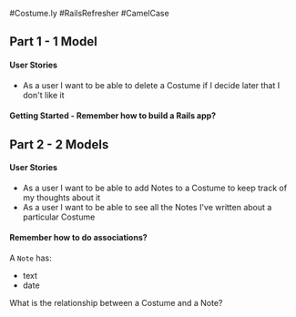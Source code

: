 #Costume.ly #RailsRefresher #CamelCase

<!-- AHHH I still don't know what to be for Halloween! Can you build me a Rails app to help me keep track of ideas? -->

## Part 1 - 1 Model

#### User Stories
<!-- * As a user I want to be able to see a list of all the Costumes I've entered so I can try to decide between them -->
<!-- * As a user I want to be able to add a new Costume so I can have more options -->
<!-- * As a user I want to be able to look at an individual Costume to take a closer look -->
<!-- * As a user I want to be able to edit a Costume in case I want to change it's name or image -->
* As a user I want to be able to delete a Costume if I decide later that I don't like it

#### Getting Started - Remember how to build a Rails app?

<!-- The first version of this app has just one model. A `Costume` has:

* name
* image -->

<!-- 1. Create a new rails app `rails new costumely -d postgresql` -->
<!-- 2. Configure your database.yml file -->
<!-- 3. Create a database for your app (using rake db:create or psql) -->
<!-- 4. Create a migration file that will help you create your database table -->
<!-- 5. Run rake db:migrate to actually create that table -->
<!-- 6. Create your Costume model -->
<!-- 7. Seed your database with some information using the seed file, run rake db:seed, and test it using the Rails console. (I included a seed file that you can use to save some time) -->

<!-- Tackle the User Stories ONE AT A TIME. It will involve some combination of the following:

1. Create the required route
2. Create your controller and and the actions you need
3. Define the method for a controller action, then create any corresponding views for that action.

Commit after you implement each user story! -->

## Part 2 - 2 Models

#### User Stories
* As a user I want to be able to add Notes to a Costume to keep track of my thoughts about it
* As a user I want to be able to see all the Notes I've written about a particular Costume

#### Remember how to do associations?

A `Note` has:

* text
* date

What is the relationship between a Costume and a Note?